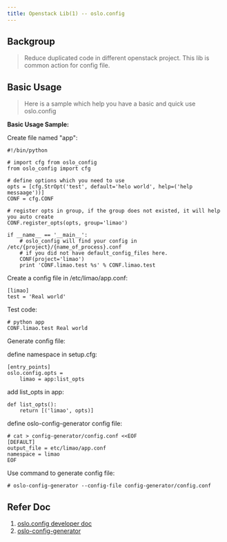 ```yaml
---
title: Openstack Lib(1) -- oslo.config
---
```

## Backgroup
> Reduce duplicated code in different openstack project. This lib is common action for config file.

## Basic Usage
> Here is a sample which help you have a basic and quick use oslo.config

**Basic Usage Sample:**

Create file named "app":

    #!/bin/python

    # import cfg from oslo_config
    from oslo_config import cfg

    # define options which you need to use
    opts = [cfg.StrOpt('test', default='helo world', help=('help messaage'))]
    CONF = cfg.CONF

    # register opts in group, if the group does not existed, it will help you auto create
    CONF.register_opts(opts, group='limao')

    if __name__ == '__main__':
        # oslo_config will find your config in /etc/{project}/{name_of_process}.conf
        # if you did not have default_config_files here.
        CONF(project='limao')
        print 'CONF.limao.test %s' % CONF.limao.test


Create a config file in /etc/limao/app.conf:

    [limao]
    test = 'Real world'

Test code:

    # python app
    CONF.limao.test Real world

Generate config file:

define namespace in setup.cfg:

    [entry_points]
    oslo.config.opts =
        limao = app:list_opts

add list_opts in app:

    def list_opts():
        return [('limao', opts)]

define oslo-config-generator config file:

    # cat > config-generator/config.conf <<EOF
    [DEFAULT]
    output_file = etc/limao/app.conf
    namespace = limao
    EOF

Use command to generate config file:

    # oslo-config-generator --config-file config-generator/config.conf


## Refer Doc
1. [oslo.config developer doc](http://docs.openstack.org/developer/oslo.config/cfg.html)
2. [oslo-config-generator](http://docs.openstack.org/developer/oslo.config/generator.html)
